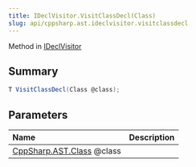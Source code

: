 ```yaml
---
title: IDeclVisitor.VisitClassDecl(Class)
slug: api/cppsharp.ast.ideclvisitor.visitclassdecl
---
```

Method in [IDeclVisitor](/api/cppsharp/ast/ideclvisitor)

## Summary



```csharp
T VisitClassDecl(Class @class);
```

## Parameters

|Name|Description|
|:---|:---|
|[CppSharp.AST.Class](/api/cppsharp/ast/class) @class||

